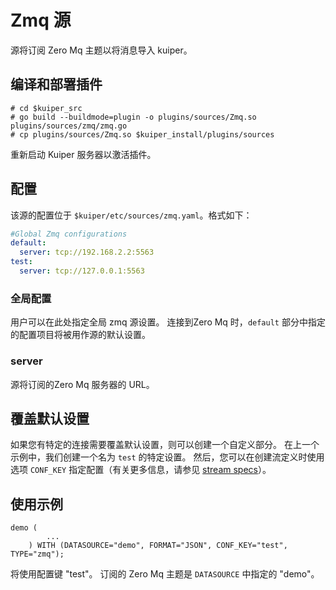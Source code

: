 # Zmq 源

源将订阅 Zero Mq 主题以将消息导入 kuiper。

## 编译和部署插件

```shell
# cd $kuiper_src
# go build --buildmode=plugin -o plugins/sources/Zmq.so plugins/sources/zmq/zmq.go
# cp plugins/sources/Zmq.so $kuiper_install/plugins/sources
```

重新启动 Kuiper 服务器以激活插件。

## 配置

该源的配置位于 `$kuiper/etc/sources/zmq.yaml`。格式如下：

```yaml
#Global Zmq configurations
default:
  server: tcp://192.168.2.2:5563  
test:
  server: tcp://127.0.0.1:5563
```
### 全局配置

用户可以在此处指定全局 zmq 源设置。 连接到Zero Mq 时，`default` 部分中指定的配置项目将被用作源的默认设置。

### server

源将订阅的Zero Mq 服务器的 URL。

## 覆盖默认设置

如果您有特定的连接需要覆盖默认设置，则可以创建一个自定义部分。 在上一个示例中，我们创建一个名为 `test` 的特定设置。 然后，您可以在创建流定义时使用选项 `CONF_KEY` 指定配置（有关更多信息，请参见 [stream specs](../../sqls/streams.md)）。

## 使用示例

```
demo (
		...
	) WITH (DATASOURCE="demo", FORMAT="JSON", CONF_KEY="test", TYPE="zmq");
```

将使用配置键 "test"。 订阅的 Zero Mq 主题是 `DATASOURCE` 中指定的 "demo"。

